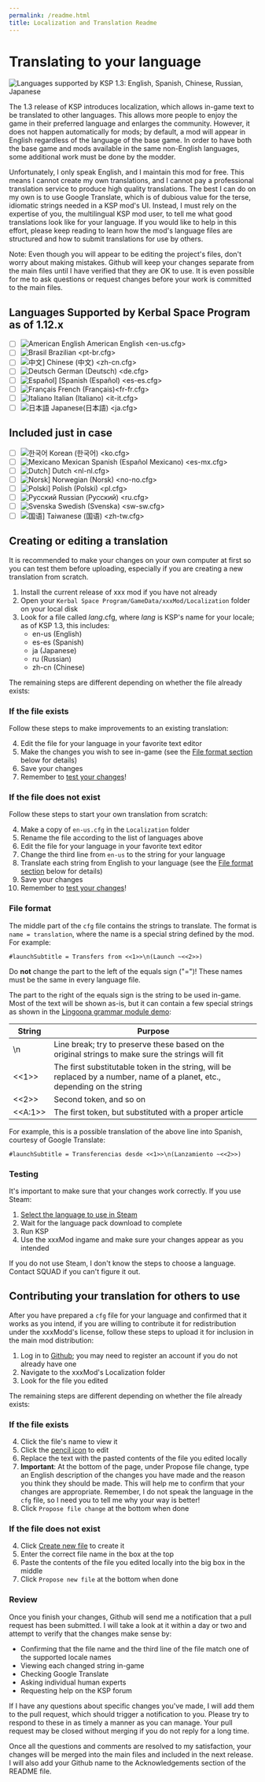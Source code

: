 ```yaml
---
permalink: /readme.html
title: Localization and Translation Readme
---
```


<!--Readme.md v2.0.1.0  -->
<!--Localization project  -->
<!--created:   01 Jan 2018 -->
<!--updated: 02 Mar 2022  -->

<!--from: @HebruSan (thank you) ![link](https://github.com/HebaruSan/Astrogator/tree/master/assets/lang)  -->

# Translating to your language

![Languages supported by KSP 1.3: English, Spanish, Chinese, Russian, Japanese](https://i.imgur.com/DbCCJWK.png)

The 1.3 release of KSP introduces localization, which allows in-game text to be translated to other languages. This allows more people to enjoy the game in their preferred language and enlarges the community. However, it does not happen automatically for mods; by default, a mod will appear in English regardless of the language of the base game. In order to have both the base game and mods available in the same non-English languages, some additional work must be done by the modder.

Unfortunately, I only speak English, and I maintain this mod for free. This means I cannot create my own translations, and I cannot pay a professional translation service to produce high quality translations. The best I can do on my own is to use Google Translate, which is of dubious value for the terse, idiomatic strings needed in a KSP mod's UI. Instead, I must rely on the expertise of you, the multilingual KSP mod user, to tell me what good translations look like for your language. If you would like to help in this effort, please keep reading to learn how the mod's language files are structured and how to submit translations for use by others.

Note: Even though you will appear to be editing the project's files, don't worry about making mistakes. Github will keep your changes separate from the main files until I have verified that they are OK to use. It is even possible for me to ask questions or request changes before your work is committed to the main files.

## Languages Supported by Kerbal Space Program as of 1.12.x

* [ ] ![American English][EN] American English <en-us.cfg>
* [ ] ![Brasil][BR] Brazilian <pt-br.cfg>
* [ ] ![中文][CN]] Chinese (中文) <zh-cn.cfg>
* [ ] ![Deutsch][DE] German (Deutsch) <de.cfg>
* [ ] ![Español][ES]] [Spanish (Español) <es-es.cfg>
* [ ] ![Français][FR] French (Français)<fr-fr.cfg>
* [ ] ![Italiano][IT] Italian (Italiano) <it-it.cfg>
* [ ] ![日本語][JA] Japanese(日本語) <ja.cfg>

## Included just in case

* [ ] ![한국어][KO] Korean (한국어) <ko.cfg>
* [ ] ![Mexicano][ME] Mexican Spanish (Español Mexicano) <es-mx.cfg>
* [ ] ![Dutch][NL]] Dutch <nl-nl.cfg>
* [ ] ![Norsk][NO]] Norwegian (Norsk) <no-no.cfg>
* [ ] ![Polski][PO]] Polish (Polski) <pl.cfg>
* [ ] ![Русский][RU] Russian (Русский) <ru.cfg>
* [ ] ![Svenska][SW] Swedish (Svenska) <sw-sw.cfg>
* [ ] ![国语][TW]] Taiwanese (国语) <zh-tw.cfg>

## Creating or editing a translation

It is recommended to make your changes on your own computer at first so you can test them before uploading, especially if you are creating a new translation from scratch.

1. Install the current release of xxx mod if you have not already
2. Open your `Kerbal Space Program/GameData/xxxMod/Localization` folder on your local disk
3. Look for a file called *lang*.cfg, where *lang* is KSP's name for your locale; as of KSP 1.3, this includes:
    - en-us (English)
    - es-es (Spanish)
    - ja (Japanese)
    - ru (Russian)
    - zh-cn (Chinese)

The remaining steps are different depending on whether the file already exists:

### If the file exists

Follow these steps to make improvements to an existing translation:

4. Edit the file for your language in your favorite text editor
5. Make the changes you wish to see in-game (see the [File format section](#file-format) below for details)
6. Save your changes
7. Remember to [test your changes](#testing)!

### If the file does not exist

Follow these steps to start your own translation from scratch:

4. Make a copy of `en-us.cfg` in the `Localization` folder
5. Rename the file according to the list of languages above
6. Edit the file for your language in your favorite text editor
7. Change the third line from `en-us` to the string for your language
8. Translate each string from English to your language (see the [File format section](#file-format) below for details)
9. Save your changes
10. Remember to [test your changes](#testing)!

### File format

The middle part of the `cfg` file contains the strings to translate. The format is `name = translation`, where the name is a special string defined by the mod. For example:

    #launchSubtitle = Transfers from <<1>>\n(Launch ~<<2>>)

Do **not** change the part to the left of the equals sign ("=")! These names must be the same in every language file.

The part to the right of the equals sign is the string to be used in-game. Most of the text will be shown as-is, but it can contain a few special strings as shown in the [Lingoona grammar module demo](http://lingoona.com/cgi-bin/grammar#l=en&oh=1):

| String | Purpose |
| --- | --- |
| \n | Line break; try to preserve these based on the original strings to make sure the strings will fit |
| <<1>> | The first substitutable token in the string, will be replaced by a number, name of a planet, etc., depending on the string |
| <<2>> | Second token, and so on |
| <<A:1>> | The first token, but substituted with a proper article |

For example, this is a possible translation of the above line into Spanish, courtesy of Google Translate:

    #launchSubtitle = Transferencias desde <<1>>\n(Lanzamiento ~<<2>>)

### Testing

It's important to make sure that your changes work correctly. If you use Steam:

1. [Select the language to use in Steam](https://www.youtube.com/watch?v=iBwYCvQxfeI)
2. Wait for the language pack download to complete
3. Run KSP
4. Use the xxxMod ingame and make sure your changes appear as you intended

If you do not use Steam, I don't know the steps to choose a language. Contact SQUAD if you can't figure it out.

## Contributing your translation for others to use

After you have prepared a `cfg` file for your language and confirmed that it works as you intend, if you are willing to contribute it for redistribution under the xxxModd's license, follow these steps to upload it for inclusion in the main mod distribution:

1. Log in to [Github](https://github.com); you may need to register an account if you do not already have one
2. Navigate to the xxxMod's Localization folder
3. Look for the file you edited

The remaining steps are different depending on whether the file already exists:

### If the file exists

4. Click the file's name to view it
5. Click the [pencil icon](https://help.github.com/assets/images/help/repository/edit-file-edit-button.png) to edit
6. Replace the text with the pasted contents of the file you edited locally
7. **Important**: At the bottom of the page, under Propose file change, type an English description of the changes you have made and the reason you think they should be made. This will help me to confirm that your changes are appropriate. Remember, I do not speak the language in the `cfg` file, so I need you to tell me why your way is better!
6. Click `Propose file change` at the bottom when done

### If the file does not exist

4. Click [Create new file](https://help.github.com/assets/images/help/repository/create_new_file.png) to create it
5. Enter the correct file name in the box at the top
6. Paste the contents of the file you edited locally into the big box in the middle
8. Click `Propose new file` at the bottom when done

### Review

Once you finish your changes, Github will send me a notification that a pull request has been submitted. I will take a look at it within a day or two and attempt to verify that the changes make sense by:

- Confirming that the file name and the third line of the file match one of the supported locale names
- Viewing each changed string in-game
- Checking Google Translate
- Asking individual human experts
- Requesting help on the KSP forum

If I have any questions about specific changes you've made, I will add them to the pull request, which should trigger a notification to you. Please try to respond to these in as timely a manner as you can manage. Your pull request may be closed without merging if you do not reply for a long time.

Once all the questions and comments are resolved to my satisfaction, your changes will be merged into the main files and included in the next release. I will also add your Github name to the Acknowledgements section of the README file.

[EN]: https://raw.githubusercontent.com/zer0Kerbal/zer0Kerbal/zed'K/Localization/img/American-flag-sm.png "American English"
[BR]: https://raw.githubusercontent.com/zer0Kerbal/zer0Kerbal/zed'K/Localization/img/Brazilian-flag-sm.png "Brasil"
[CN]: https://raw.githubusercontent.com/zer0Kerbal/zer0Kerbal/zed'K/Localization/img/Chinese-flag-sm.png "中文"
[DE]: https://raw.githubusercontent.com/zer0Kerbal/zer0Kerbal/zed'K/Localization/img/German-flag-sm.png "Deutsch"
[ES]: https://raw.githubusercontent.com/zer0Kerbal/zer0Kerbal/zed'K/Localization/img/Spanish-flag-sm.png "Español"
[FR]: https://raw.githubusercontent.com/zer0Kerbal/zer0Kerbal/zed'K/Localization/img/French-flag-sm.png "Français"
[IT]: https://raw.githubusercontent.com/zer0Kerbal/zer0Kerbal/zed'K/Localization/img/Italian-flag-sm.png "Italiano"
[JA]: https://raw.githubusercontent.com/zer0Kerbal/zer0Kerbal/zed'K/Localization/img/Japanese-flag-sm.png "日本語"
[KO]: https://raw.githubusercontent.com/zer0Kerbal/zer0Kerbal/zed'K/Localization/img/South-Korean-flag-sm.png "한국어"
[ME]: https://raw.githubusercontent.com/zer0Kerbal/zer0Kerbal/zed'K/Localization/img/Mexican-flag-sm.png "Español Mexicano"
[NL]: https://raw.githubusercontent.com/zer0Kerbal/zer0Kerbal/zed'K/Localization/img/Dutch-flag-sm.png "Dutch"
[NO]: https://raw.githubusercontent.com/zer0Kerbal/zer0Kerbal/zed'K/Localization/img/Norwegian-flag-sm.png "Norsk"
[PO]: https://raw.githubusercontent.com/zer0Kerbal/zer0Kerbal/zed'K/Localization/img/Polish-flag-sm.png "Polski"
[RU]: https://raw.githubusercontent.com/zer0Kerbal/zer0Kerbal/zed'K/Localization/img/Russian-flag-sm.png "Русский"
[SW]: https://raw.githubusercontent.com/zer0Kerbal/zer0Kerbal/zed'K/Localization/img/Swedish-flag-sm.png "Svenska"
[TW]: https://raw.githubusercontent.com/zer0Kerbal/zer0Kerbal/zed'K/Localization/img/Taiwanese-flag-sm.png "国语"
[HA]: https://raw.githubusercontent.com/zer0Kerbal/zer0Kerbal/zed'K/Localization/img/Hawaii-flag-sm.png "ʻŌlelo Pākē"

<!-- CC BY-ND-3.0 Unported  by zer0Kerbal  -->
